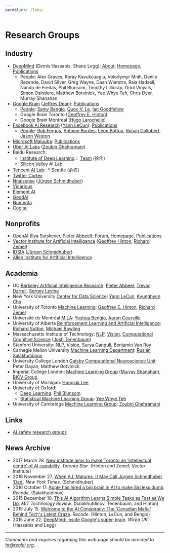 ```yaml
---
permalink: /labs/
---
```

# Research Groups

## Industry

* [DeepMind](http://realai.org/labs/deepmind/) (Demis Hassabis, Shane Legg): [About](https://deepmind.com/about/), [Homepage](https://deepmind.com/), [Publications](http://realai.org/labs/deepmind/publications/)
  * People: Alex Graves, Koray Kavukcuoglu, Volodymyr Mnih, Danilo Rezende, David Silver, Greg Wayne, Daan Wierstra, Raia Hadsell, Nando de Freitas, Phil Blunsom, Timothy Lillicrap, Oriol Vinyals, Simon Osindero, Matthew Botvinick, Yee Whye Teh, Chris Dyer, Murray Shanahan
* [Google Brain](https://research.google.com/teams/brain/) ([Jeffrey Dean](https://research.google.com/pubs/jeff.html)): [Publications](http://realai.org/labs/google-brain/publications/)
  * [People](https://research.google.com/people/BrainTeam.html): [Samy Bengio](https://research.google.com/pubs/bengio.html), [Quoc V. Le](https://research.google.com/pubs/QuocLe.html), [Ian Goodfellow](https://research.google.com/pubs/105214.html)
  * Google Brain Toronto ([Geoffrey E. Hinton](https://research.google.com/pubs/GeoffreyHinton.html))
  * Google Brain Montreal ([Hugo Larochelle](https://research.google.com/pubs/105144.html))
* [Facebook AI Research](http://realai.org/labs/fair/) ([Yann LeCun](http://yann.lecun.com/)): [Publications](http://realai.org/labs/fair/publications/)
  * [People](https://research.fb.com/people/?letter=&cat=13): [Rob Fergus](https://research.fb.com/people/fergus-rob/), [Antoine Bordes](https://research.fb.com/people/bordes-antoine/), [Léon Bottou](https://research.fb.com/people/bottou-leon/), [Ronan Collobert](https://research.fb.com/people/collobert-ronan/), [Jason Weston](https://research.fb.com/people/weston-jason/)
* [Microsoft Maluuba](http://www.maluuba.com/): [Publications](http://www.maluuba.com/publications)
* [Uber AI Labs](https://www.uber.com/info/ailabs/) ([Zoubin Ghahramani](http://mlg.eng.cam.ac.uk/zoubin/))
* Baidu Research:
  * [Institute of Deep Learning](http://idl.baidu.com/)： [Team](http://idl.baidu.com/IDL-team.html) (徐伟)
  * [Silicon Valley AI Lab](http://research.baidu.com/silicon-valley-ai-lab/)
* [Tencent AI Lab](http://ai.tencent.com/ailab/):
  * Seattle (俞栋)
* [Twitter Cortex](https://cortex.twitter.com/)
* [Nnaisense](https://nnaisense.com/) ([Jürgen Schmidhuber](http://people.idsia.ch/~juergen/))
* [Vicarious](http://www.vicarious.com/)
* [Element AI](https://www.elementai.com/research)
* [GoodAI](https://www.goodai.com/)
* [Numenta](http://numenta.com/)
* [Cogitai](http://www.cogitai.com/)

## Nonprofits

* [OpenAI](http://realai.org/labs/openai/) (Ilya Sutskever, [Pieter Abbeel](https://people.eecs.berkeley.edu/~pabbeel/)): [Forum](https://discuss.openai.com/), [Homepage](https://openai.com/), [Publications](http://realai.org/labs/openai/publications/)
* [Vector Institute for Artificial Intelligence](http://realai.org/labs/vector-institute/) ([Geoffrey Hinton](https://s3.ca-central-1.amazonaws.com/vectorinstitute.ai/resources/Hinton_Bio.pdf), [Richard Zemel](https://s3.ca-central-1.amazonaws.com/vectorinstitute.ai/resources/Zemel_Bio.pdf))
* [IDSIA](http://www.idsia.ch/) ([Jürgen Schmidhuber](http://people.idsia.ch/~juergen/))
* [Allen Institute for Artificial Intelligence](http://allenai.org/)

## Academia

* UC [Berkeley Artificial Intelligence Research](http://bair.berkeley.edu/): [Pieter Abbeel](https://people.eecs.berkeley.edu/~pabbeel/), [Trevor Darrell](https://people.eecs.berkeley.edu/~trevor/), [Sergey Levine](https://people.eecs.berkeley.edu/~svlevine/)
* New York University [Center for Data Science](http://cds.nyu.edu/): [Yann LeCun](http://yann.lecun.com/), [Kyunghyun Cho](http://www.kyunghyuncho.me/)
* University of Toronto [Machine Learning](http://learning.cs.toronto.edu/): [Geoffrey E. Hinton](http://www.cs.toronto.edu/~hinton/), [Richard Zemel](http://www.cs.toronto.edu/~zemel/inquiry/home.php)
* Université de Montréal [MILA](https://mila.umontreal.ca/en/): [Yoshua Bengio](http://www.iro.umontreal.ca/~bengioy/yoshua_en/index.html), [Aaron Courville](https://mila.umontreal.ca/en/person/aaron-courville/)
* University of Alberta [Reinforcement Learning and Artificial Intelligence](http://spaces.facsci.ualberta.ca/rlai/): [Richard Sutton](http://incompleteideas.net/sutton/index.html), [Michael Bowling](https://webdocs.cs.ualberta.ca/~bowling/)
* Massachusetts Institute of Technology: [NLP](http://nlp.csail.mit.edu/), [Vision](http://groups.csail.mit.edu/vision/welcome/), [Computational Cognitive Science](http://cocosci.mit.edu/) ([Josh Tenenbaum](http://web.mit.edu/cocosci/josh.html))
* Stanford University: [NLP](http://nlp.stanford.edu/), [Vision](http://vision.stanford.edu/), [Surya Ganguli](https://ganguli-gang.stanford.edu/surya.html), [Benjamin Van Roy](https://web.stanford.edu/~bvr/)
* Carnegie Mellon University [Machine Learning Department](http://www.ml.cmu.edu/): [Ruslan Salakhutdinov](http://www.cs.cmu.edu/~rsalakhu/)
* University College London [Gatsby Computational Neuroscience Unit](http://www.gatsby.ucl.ac.uk/): Peter Dayan, Matthew Botvinick
* Imperial College London: [Machine Learning Group](http://wp.doc.ic.ac.uk/mlg/) ([Murray Shanahan](https://www.doc.ic.ac.uk/~mpsha/)), [BICV Group](http://www.bicv.org/)
* University of Michigan: [Honglak Lee](http://web.eecs.umich.edu/~honglak/)
* University of Oxford:
  * [Deep Learning](http://www.cs.ox.ac.uk/projects/DeepLearn/): [Phil Blunsom](http://www.cs.ox.ac.uk/people/phil.blunsom/)
  * [Statistical Machine Learning Group](http://csml.stats.ox.ac.uk/learning/): [Yee Whye Teh](https://www.stats.ox.ac.uk/~teh/)
* University of Cambridge [Machine Learning Group](http://mlg.eng.cam.ac.uk/): [Zoubin Ghahramani](http://mlg.eng.cam.ac.uk/zoubin/)

## Links

* [AI safety research groups](http://realai.org/safety/research-groups/)

## News Archive

* 2017 March 28. [New institute aims to make Toronto an ‘intellectual centre’ of AI capability](https://www.thestar.com/news/gta/2017/03/28/new-toronto-institute-aims-to-be-worldwide-supplier-of-artificial-intelligence-capability.html). *Toronto Star*. (Hinton and Zemel; Vector Institute)
* 2016 November 27. [When A.I. Matures, It May Call Jürgen Schmidhuber ‘Dad’](https://www.nytimes.com/2016/11/27/technology/artificial-intelligence-pioneer-jurgen-schmidhuber-overlooked.html). *New York Times*. (Schmidhuber)
* 2016 October 17. [Apple has hired a big brain in AI to make Siri less dumb](https://www.recode.net/2016/10/17/13305914/apple-hire-cmu-artificial-intelligence). *Recode*. (Salakhutdinov)
* 2015 December 10. [This AI Algorithm Learns Simple Tasks as Fast as We Do](https://www.technologyreview.com/s/544376/this-ai-algorithm-learns-simple-tasks-as-fast-as-we-do/). *MIT Technology Review*. (Salakhutdinov, Tenenbaum, and Hinton)
* 2015 July 15. [Welcome to the AI Conspiracy: The 'Canadian Mafia' Behind Tech's Latest Craze](https://www.recode.net/2015/7/15/11614684/ai-conspiracy-the-scientists-behind-deep-learning). *Recode*. (Hinton, LeCun, and Bengio)
* 2015 June 22. [DeepMind: inside Google's super-brain](http://www.wired.co.uk/article/deepmind). *Wired UK*. (Hassabis and Legg)

---

*Comments and inquiries regarding this web page should be directed to [hr@realai.org](mailto:hr@realai.org).*
